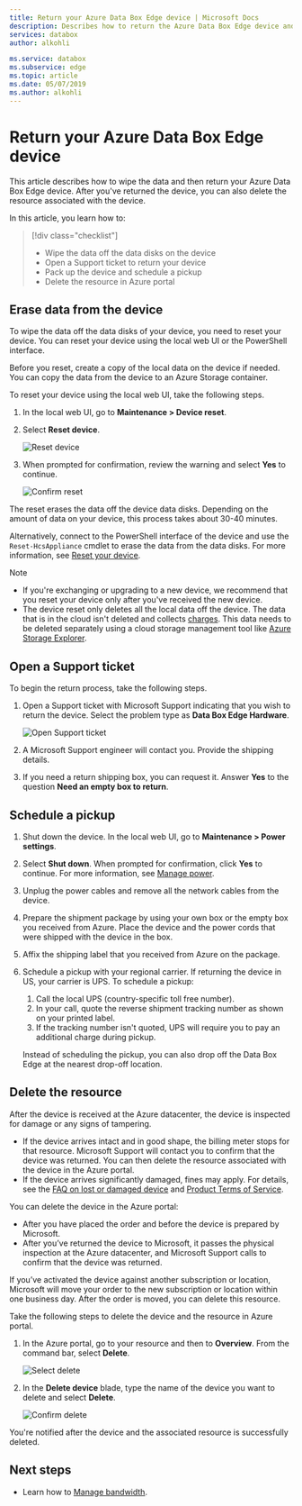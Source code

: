 ```yaml
---
title: Return your Azure Data Box Edge device | Microsoft Docs 
description: Describes how to return the Azure Data Box Edge device and delete the order for the device.
services: databox
author: alkohli

ms.service: databox
ms.subservice: edge
ms.topic: article
ms.date: 05/07/2019
ms.author: alkohli
---
```


# Return your Azure Data Box Edge device

This article describes how to wipe the data and then return your Azure Data Box Edge device. After you've returned the device, you can also delete the resource associated with the device.

In this article, you learn how to:

> [!div class="checklist"]
> * Wipe the data off the data disks on the device
> * Open a Support ticket to return your device
> * Pack up the device and schedule a pickup
> * Delete the resource in Azure portal

## Erase data from the device

To wipe the data off the data disks of your device, you need to reset your device. You can reset your device using the local web UI or the PowerShell interface.

Before you reset, create a copy of the local data on the device if needed. You can copy the data from the device to an Azure Storage container.

To reset your device using the local web UI, take the following steps.

1. In the local web UI, go to **Maintenance > Device reset**.
2. Select **Reset device**.

    ![Reset device](media/data-box-edge-return-device/device-reset-1.png)

3. When prompted for confirmation, review the warning and select **Yes** to continue.

    ![Confirm reset](media/data-box-edge-return-device/device-reset-2.png)  

The reset erases the data off the device data disks. Depending on the amount of data on your device, this process takes about 30-40 minutes.

Alternatively, connect to the PowerShell interface of the device and use the `Reset-HcsAppliance` cmdlet to erase the data from the data disks. For more information, see [Reset your device](data-box-edge-connect-powershell-interface.md#reset-your-device).

> [!NOTE]
> - If you're exchanging or upgrading to a new device, we recommend that you reset your device only after you've received the new device.
> - The device reset only deletes all the local data off the device. The data that is in the cloud isn't deleted and collects [charges](https://azure.microsoft.com/pricing/details/storage/). This data needs to be deleted separately using a cloud storage management tool like [Azure Storage Explorer](https://azure.microsoft.com/features/storage-explorer/).

## Open a Support ticket

To begin the return process, take the following steps.

1. Open a Support ticket with Microsoft Support indicating that you wish to return the device. Select the problem type as **Data Box Edge Hardware**.

    ![Open Support ticket](media/data-box-edge-return-device/open-support-ticket-1.png)  

2. A Microsoft Support engineer will contact you. Provide the shipping details.
3. If you need a return shipping box, you can request it. Answer **Yes** to the question **Need an empty box to return**.


## Schedule a pickup

1. Shut down the device. In the local web UI, go to **Maintenance > Power settings**.
2. Select **Shut down**. When prompted for confirmation, click **Yes** to continue. For more information, see [Manage power](data-box-gateway-manage-access-power-connectivity-mode.md#manage-power).
3. Unplug the power cables and remove all the network cables from the device.
4. Prepare the shipment package by using your own box or the empty box you received from Azure. Place the device and the power cords that were shipped with the device in the box.
5. Affix the shipping label that you received from Azure on the package.
6. Schedule a pickup with your regional carrier. If returning the device in US, your carrier is UPS. To schedule a pickup:

    1. Call the local UPS (country-specific toll free number).
    2. In your call, quote the reverse shipment tracking number as shown on your printed label.
    3. If the tracking number isn't quoted, UPS will require you to pay an additional charge during pickup.

    Instead of scheduling the pickup, you can also drop off the Data Box Edge at the nearest drop-off location.

## Delete the resource

After the device is received at the Azure datacenter, the device is inspected for damage or any signs of tampering.

- If the device arrives intact and in good shape, the billing meter stops for that resource. Microsoft Support will contact you to confirm that the device was returned. You can then delete the resource associated with the device in the Azure portal.
- If the device arrives significantly damaged, fines may apply. For details, see the [FAQ on lost or damaged device](https://azure.microsoft.com/pricing/details/databox/edge/) and [Product Terms of Service](https://www.microsoft.com/licensing/product-licensing/products).  


You can delete the device in the Azure portal:
-	After you have placed the order and before the device is prepared by Microsoft.
-	After you’ve returned the device to Microsoft, it passes the physical inspection at the Azure datacenter, and Microsoft Support calls to confirm that the device was returned.

If you’ve activated the device against another subscription or location, Microsoft will move your order to the new subscription or location within one business day. After the order is moved, you can delete this resource.


Take the following steps to delete the device and the resource in Azure portal.

1. In the Azure portal, go to your resource and then to **Overview**. From the command bar, select **Delete**.

    ![Select delete](media/data-box-edge-return-device/delete-resource-1.png)

2. In the **Delete device** blade, type the name of the device you want to delete and select **Delete**.

    ![Confirm delete](media/data-box-edge-return-device/delete-resource-2.png)

You're notified after the device and the associated resource is successfully deleted.


## Next steps

- Learn how to [Manage bandwidth](data-box-edge-manage-bandwidth-schedules.md).
